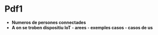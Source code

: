 # Pdf1
- **Numeros de persones connectades**
- **A on se troben dispositiu IoT - arees - exemples casos - casos de us**

